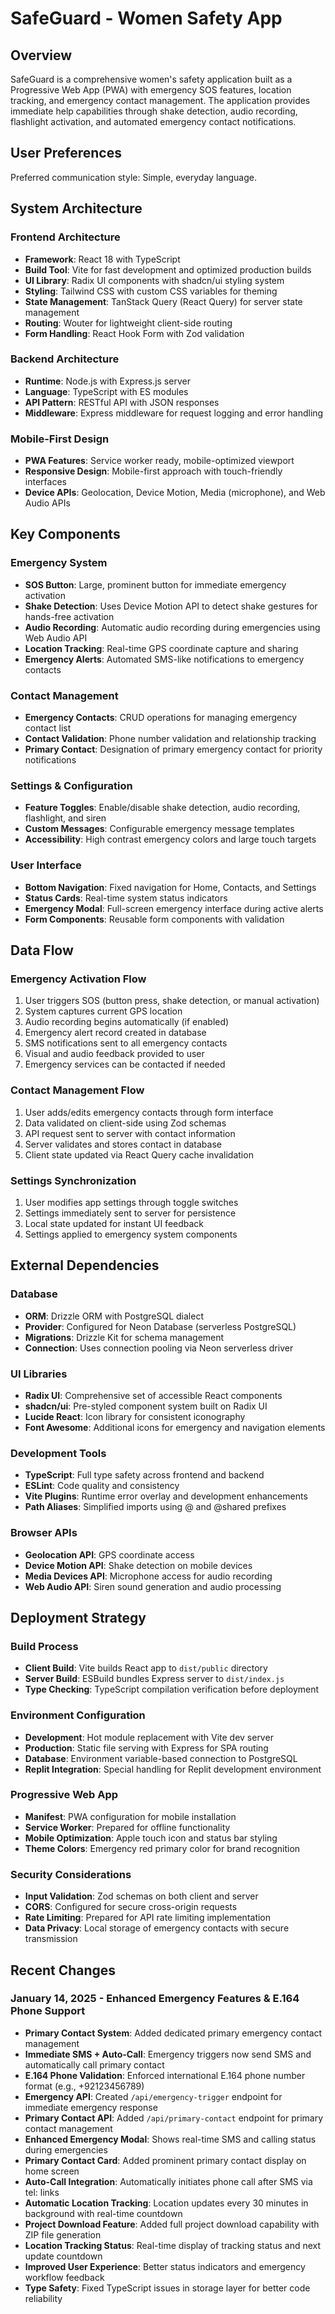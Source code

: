 # SafeGuard - Women Safety App

## Overview

SafeGuard is a comprehensive women's safety application built as a Progressive Web App (PWA) with emergency SOS features, location tracking, and emergency contact management. The application provides immediate help capabilities through shake detection, audio recording, flashlight activation, and automated emergency contact notifications.

## User Preferences

Preferred communication style: Simple, everyday language.

## System Architecture

### Frontend Architecture
- **Framework**: React 18 with TypeScript
- **Build Tool**: Vite for fast development and optimized production builds
- **UI Library**: Radix UI components with shadcn/ui styling system
- **Styling**: Tailwind CSS with custom CSS variables for theming
- **State Management**: TanStack Query (React Query) for server state management
- **Routing**: Wouter for lightweight client-side routing
- **Form Handling**: React Hook Form with Zod validation

### Backend Architecture
- **Runtime**: Node.js with Express.js server
- **Language**: TypeScript with ES modules
- **API Pattern**: RESTful API with JSON responses
- **Middleware**: Express middleware for request logging and error handling

### Mobile-First Design
- **PWA Features**: Service worker ready, mobile-optimized viewport
- **Responsive Design**: Mobile-first approach with touch-friendly interfaces
- **Device APIs**: Geolocation, Device Motion, Media (microphone), and Web Audio APIs

## Key Components

### Emergency System
- **SOS Button**: Large, prominent button for immediate emergency activation
- **Shake Detection**: Uses Device Motion API to detect shake gestures for hands-free activation
- **Audio Recording**: Automatic audio recording during emergencies using Web Audio API
- **Location Tracking**: Real-time GPS coordinate capture and sharing
- **Emergency Alerts**: Automated SMS-like notifications to emergency contacts

### Contact Management
- **Emergency Contacts**: CRUD operations for managing emergency contact list
- **Contact Validation**: Phone number validation and relationship tracking
- **Primary Contact**: Designation of primary emergency contact for priority notifications

### Settings & Configuration
- **Feature Toggles**: Enable/disable shake detection, audio recording, flashlight, and siren
- **Custom Messages**: Configurable emergency message templates
- **Accessibility**: High contrast emergency colors and large touch targets

### User Interface
- **Bottom Navigation**: Fixed navigation for Home, Contacts, and Settings
- **Status Cards**: Real-time system status indicators
- **Emergency Modal**: Full-screen emergency interface during active alerts
- **Form Components**: Reusable form components with validation

## Data Flow

### Emergency Activation Flow
1. User triggers SOS (button press, shake detection, or manual activation)
2. System captures current GPS location
3. Audio recording begins automatically (if enabled)
4. Emergency alert record created in database
5. SMS notifications sent to all emergency contacts
6. Visual and audio feedback provided to user
7. Emergency services can be contacted if needed

### Contact Management Flow
1. User adds/edits emergency contacts through form interface
2. Data validated on client-side using Zod schemas
3. API request sent to server with contact information
4. Server validates and stores contact in database
5. Client state updated via React Query cache invalidation

### Settings Synchronization
1. User modifies app settings through toggle switches
2. Settings immediately sent to server for persistence
3. Local state updated for instant UI feedback
4. Settings applied to emergency system components

## External Dependencies

### Database
- **ORM**: Drizzle ORM with PostgreSQL dialect
- **Provider**: Configured for Neon Database (serverless PostgreSQL)
- **Migrations**: Drizzle Kit for schema management
- **Connection**: Uses connection pooling via Neon serverless driver

### UI Libraries
- **Radix UI**: Comprehensive set of accessible React components
- **shadcn/ui**: Pre-styled component system built on Radix UI
- **Lucide React**: Icon library for consistent iconography
- **Font Awesome**: Additional icons for emergency and navigation elements

### Development Tools
- **TypeScript**: Full type safety across frontend and backend
- **ESLint**: Code quality and consistency
- **Vite Plugins**: Runtime error overlay and development enhancements
- **Path Aliases**: Simplified imports using @ and @shared prefixes

### Browser APIs
- **Geolocation API**: GPS coordinate access
- **Device Motion API**: Shake detection on mobile devices
- **Media Devices API**: Microphone access for audio recording
- **Web Audio API**: Siren sound generation and audio processing

## Deployment Strategy

### Build Process
- **Client Build**: Vite builds React app to `dist/public` directory
- **Server Build**: ESBuild bundles Express server to `dist/index.js`
- **Type Checking**: TypeScript compilation verification before deployment

### Environment Configuration
- **Development**: Hot module replacement with Vite dev server
- **Production**: Static file serving with Express for SPA routing
- **Database**: Environment variable-based connection to PostgreSQL
- **Replit Integration**: Special handling for Replit development environment

### Progressive Web App
- **Manifest**: PWA configuration for mobile installation
- **Service Worker**: Prepared for offline functionality
- **Mobile Optimization**: Apple touch icon and status bar styling
- **Theme Colors**: Emergency red primary color for brand recognition

### Security Considerations
- **Input Validation**: Zod schemas on both client and server
- **CORS**: Configured for secure cross-origin requests
- **Rate Limiting**: Prepared for API rate limiting implementation
- **Data Privacy**: Local storage of emergency contacts with secure transmission

## Recent Changes

### January 14, 2025 - Enhanced Emergency Features & E.164 Phone Support
- **Primary Contact System**: Added dedicated primary emergency contact management
- **Immediate SMS + Auto-Call**: Emergency triggers now send SMS and automatically call primary contact
- **E.164 Phone Validation**: Enforced international E.164 phone number format (e.g., +92123456789)
- **Emergency API**: Created `/api/emergency-trigger` endpoint for immediate emergency response
- **Primary Contact API**: Added `/api/primary-contact` endpoint for primary contact management
- **Enhanced Emergency Modal**: Shows real-time SMS and calling status during emergencies
- **Primary Contact Card**: Added prominent primary contact display on home screen
- **Auto-Call Integration**: Automatically initiates phone call after SMS via tel: links
- **Automatic Location Tracking**: Location updates every 30 minutes in background with real-time countdown
- **Project Download Feature**: Added full project download capability with ZIP file generation
- **Location Tracking Status**: Real-time display of tracking status and next update countdown
- **Improved User Experience**: Better status indicators and emergency workflow feedback
- **Type Safety**: Fixed TypeScript issues in storage layer for better code reliability